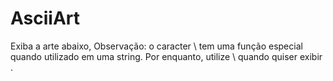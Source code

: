 # AsciiArt
Exiba a arte abaixo, Observação: o caracter \ tem uma função especial quando utilizado em uma string. Por enquanto, utilize \\ quando quiser exibir \.
